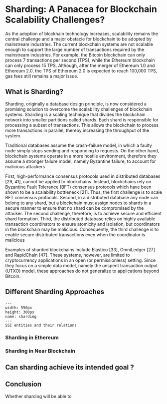 # Sharding: A Panacea for Blockchain Scalability Challenges?
As the adoption of blockhain technology increases, scalability remains the central challenge and a major obstacle for blockchain to be adopted by mainstream industries. The current blockchain systems are not scalable enough to support the large number of transactions required by the mainstream industries. For example, the Bitcoin blockchain can only process 7 transactions per second (TPS), while the Ethereum blockchain can only process 15 TPS. Although, after the merger of Ethereum 1.0 and Ethereum 2.0, the TPS of Ethereum 2.0 is expected to reach 100,000 TPS, gas fees still remains a major issue.

## What is Sharding?
Sharding, originally a database design principle, is now considered a promising solution to overcome the scalability challenges of blockchain systems. Sharding is a scaling technique that divides the blockchain network into smaller partitions called shards. Each shard is responsible for processing a subset of transactions. This allows the blockchain to process more transactions in parallel, thereby increasing the throughput of the system.

Traditional
databases assume the crash-failure model, in which a faulty
node simply stops sending and responding to requests. On
the other hand, blockchain systems operate in a more hostile
environment, therefore they assume a stronger failure model,
namely Byzantine failure, to account for malicious attackers

First, high-performance consensus protocols used in distributed databases [29, 41], cannot be applied to blockchains.
Instead, blockchains rely on Byzantine Fault Tolerance (BFT)
consensus protocols which have been shown to be a scalability bottleneck [21].
Thus, the first challenge is to scale BFT
consensus protocols. Second, in a distributed database any
node can belong to any shard, but a blockchain must assign
nodes to shards in a secure manner to ensure that no shard
can be compromised by the attacker. The second challenge,
therefore, is to achieve secure and efficient shard formation.
Third, the distributed database relies on highly available
transaction coordinators to ensure atomicity and isolation,
but coordinators in the blockchain may be malicious. Consequently, the third challenge is to enable secure distributed
transactions even when the coordinator is malicious

Examples of
sharded blockchains include Elastico [33], OmniLedger [27]
and RapidChain [47]. These systems, however, are limited to
cryptocurrency applications in an open (or permissionless)
setting. Since they focus on a simple data model, namely the
unspent transaction output (UTXO) model, these approaches
do not generalize to applications beyond Bitcoin.


## Different Sharding Approaches

```{figure} images/sharding.png
---
width: 550px
height: 300px
name: sharding
---
SSI entities and their relations
```

### Sharding in Ethereum

### Sharding in Near Blockchain

## Can sharding achieve its intended goal ?

## Conclusion
Whether sharding will be able to
